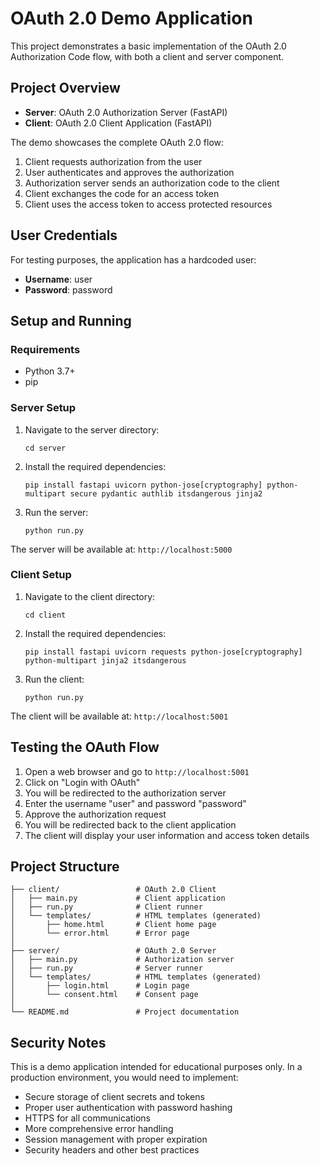 # OAuth 2.0 Demo Application

This project demonstrates a basic implementation of the OAuth 2.0 Authorization Code flow, with both a client and server component.

## Project Overview

- **Server**: OAuth 2.0 Authorization Server (FastAPI)
- **Client**: OAuth 2.0 Client Application (FastAPI)

The demo showcases the complete OAuth 2.0 flow:
1. Client requests authorization from the user
2. User authenticates and approves the authorization
3. Authorization server sends an authorization code to the client
4. Client exchanges the code for an access token
5. Client uses the access token to access protected resources

## User Credentials

For testing purposes, the application has a hardcoded user:
- **Username**: user
- **Password**: password

## Setup and Running

### Requirements

- Python 3.7+
- pip

### Server Setup

1. Navigate to the server directory:
   ```
   cd server
   ```

2. Install the required dependencies:
   ```
   pip install fastapi uvicorn python-jose[cryptography] python-multipart secure pydantic authlib itsdangerous jinja2
   ```

3. Run the server:
   ```
   python run.py
   ```

The server will be available at: `http://localhost:5000`

### Client Setup

1. Navigate to the client directory:
   ```
   cd client
   ```

2. Install the required dependencies:
   ```
   pip install fastapi uvicorn requests python-jose[cryptography] python-multipart jinja2 itsdangerous
   ```

3. Run the client:
   ```
   python run.py
   ```

The client will be available at: `http://localhost:5001`

## Testing the OAuth Flow

1. Open a web browser and go to `http://localhost:5001`
2. Click on "Login with OAuth"
3. You will be redirected to the authorization server
4. Enter the username "user" and password "password"
5. Approve the authorization request
6. You will be redirected back to the client application
7. The client will display your user information and access token details

## Project Structure

```
├── client/                 # OAuth 2.0 Client
│   ├── main.py             # Client application
│   ├── run.py              # Client runner
│   └── templates/          # HTML templates (generated)
│       ├── home.html       # Client home page
│       └── error.html      # Error page
│
├── server/                 # OAuth 2.0 Server
│   ├── main.py             # Authorization server
│   ├── run.py              # Server runner
│   └── templates/          # HTML templates (generated)
│       ├── login.html      # Login page
│       └── consent.html    # Consent page
│
└── README.md               # Project documentation
```

## Security Notes

This is a demo application intended for educational purposes only. In a production environment, you would need to implement:

- Secure storage of client secrets and tokens
- Proper user authentication with password hashing
- HTTPS for all communications
- More comprehensive error handling
- Session management with proper expiration
- Security headers and other best practices 